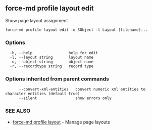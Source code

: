 ## force-md profile layout edit

Show page layout assignment

```
force-md profile layout edit -o SObject -l Layout [filename]...
```

### Options

```
  -h, --help                help for edit
  -l, --layout string       layout name
  -o, --object string       object name
  -r, --recordtype string   record type
```

### Options inherited from parent commands

```
      --convert-xml-entities   convert numeric xml entities to character entities (default true)
      --silent                 show errors only
```

### SEE ALSO

* [force-md profile layout](force-md_profile_layout.md)	 - Manage page layouts

